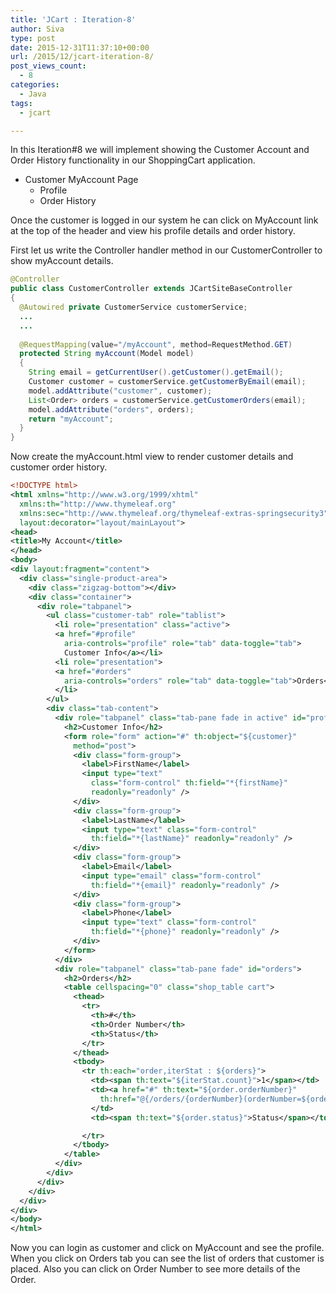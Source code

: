 ```yaml
---
title: 'JCart : Iteration-8'
author: Siva
type: post
date: 2015-12-31T11:37:10+00:00
url: /2015/12/jcart-iteration-8/
post_views_count:
  - 8
categories:
  - Java
tags:
  - jcart

---
```

In this Iteration#8 we will implement showing the Customer Account and Order History functionality in our ShoppingCart application.

  * Customer MyAccount Page 
    * Profile
    * Order History

Once the customer is logged in our system he can click on MyAccount link at the top of the header and view his profile details and order history.

First let us write the Controller handler method in our CustomerController to show myAccount details.

```java
@Controller
public class CustomerController extends JCartSiteBaseController
{  
  @Autowired private CustomerService customerService;
  ...
  ...  
  
  @RequestMapping(value="/myAccount", method=RequestMethod.GET)
  protected String myAccount(Model model)
  {
    String email = getCurrentUser().getCustomer().getEmail();
    Customer customer = customerService.getCustomerByEmail(email);
    model.addAttribute("customer", customer);
    List<Order> orders = customerService.getCustomerOrders(email);
    model.addAttribute("orders", orders);
    return "myAccount";
  }
}
```

Now create the myAccount.html view to render customer details and customer order history.

```xml
<!DOCTYPE html>
<html xmlns="http://www.w3.org/1999/xhtml"
  xmlns:th="http://www.thymeleaf.org"
  xmlns:sec="http://www.thymeleaf.org/thymeleaf-extras-springsecurity3"
  layout:decorator="layout/mainLayout">
<head>
<title>My Account</title>
</head>
<body>
<div layout:fragment="content">
  <div class="single-product-area">
    <div class="zigzag-bottom"></div>
    <div class="container">
      <div role="tabpanel">
        <ul class="customer-tab" role="tablist">
          <li role="presentation" class="active">
          <a href="#profile"
            aria-controls="profile" role="tab" data-toggle="tab">
            Customer Info</a></li>
          <li role="presentation">
          <a href="#orders"
            aria-controls="orders" role="tab" data-toggle="tab">Orders</a>
          </li>
        </ul>
        <div class="tab-content">
          <div role="tabpanel" class="tab-pane fade in active" id="profile">
            <h2>Customer Info</h2>
            <form role="form" action="#" th:object="${customer}"
              method="post">                
              <div class="form-group">
                <label>FirstName</label> 
                <input type="text"
                  class="form-control" th:field="*{firstName}"
                  readonly="readonly" />
              </div>
              <div class="form-group">
                <label>LastName</label> 
                <input type="text" class="form-control"
                  th:field="*{lastName}" readonly="readonly" />
              </div>
              <div class="form-group">
                <label>Email</label> 
                <input type="email" class="form-control"
                  th:field="*{email}" readonly="readonly" />
              </div>
              <div class="form-group">
                <label>Phone</label> 
                <input type="text" class="form-control"
                  th:field="*{phone}" readonly="readonly" />
              </div>
            </form>
          </div>
          <div role="tabpanel" class="tab-pane fade" id="orders">
            <h2>Orders</h2>
            <table cellspacing="0" class="shop_table cart">
              <thead>
                <tr>
                  <th>#</th>
                  <th>Order Number</th>
                  <th>Status</th>
                </tr>
              </thead>
              <tbody>
                <tr th:each="order,iterStat : ${orders}">
                  <td><span th:text="${iterStat.count}">1</span></td>
                  <td><a href="#" th:text="${order.orderNumber}"
                    th:href="@{/orders/{orderNumber}(orderNumber=${order.orderNumber})}">OrderNumber</a>
                  </td>
                  <td><span th:text="${order.status}">Status</span></td>

                </tr>
              </tbody>
            </table>
          </div>
        </div>
      </div>
    </div>
  </div>
</div>
</body>
</html>

```

Now you can login as customer and click on MyAccount and see the profile. 
When you click on Orders tab you can see the list of orders that customer is placed. 
Also you can click on Order Number to see more details of the Order.
